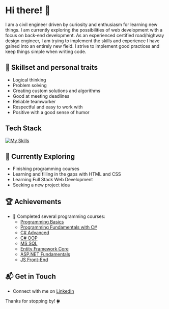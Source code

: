 # Hi there! 👋

I am a civil engineer driven by curiosity and enthusiasm for learning new things. I am currently exploring the possibilities of web development with a focus on back-end development. As an experienced certified road/highway design engineer, I am trying to implement the skills and experience I have gained into an entirely new field. I strive to implement good practices and keep things simple when writing code.

## 🚀 Skillset and personal traits
- Logical thinking
- Problem solving
- Creating custom solutions and algorithms
- Good at meeting deadlines
- Reliable teamworker
- Respectful and easy to work with
- Positive with a good sense of humor

## Tech Stack
[![My Skills](https://skillicons.dev/icons?i=cs,dotnet,bootstrap,js,html,css)](https://skillicons.dev)

## 🌱 Currently Exploring

- Finishing programming courses
- Learning and filling in the gaps with HTML and CSS
- Learning Full Stack Web Development
- Seeking a new project idea

 ## 🏆 Achievements

- 🌟 Completed several programming courses:
    - [Programming Basics](https://softuni.bg/certificates/details/151342/6d676b6d)
    - [Programming Fundamentals with C#](https://softuni.bg/certificates/details/166991/2b441ab0)
    - [C# Advanced](https://softuni.bg/certificates/details/173520/edff0188)
    - [C# OOP](https://softuni.bg/certificates/details/181065/c9af3167)
    - [MS SQL](https://softuni.bg/certificates/details/185616/591e8054)
    - [Entity Framework Core](https://softuni.bg/certificates/details/194071/f86e6424)
    - [ASP.NET Fundamentals](https://softuni.bg/certificates/details/206718/931c0e18)
    - [JS Front-End](https://softuni.bg/certificates/details/232488/4c0c7503)

## 📬 Get in Touch

- Connect with me on [LinkedIn](https://www.linkedin.com/in/karina-nikolova-b12351118)

Thanks for stopping by! 🍀
